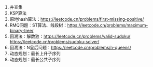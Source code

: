 1. 并查集
2. KSP算法
3. 原地hash算法：https://leetcode.cn/problems/first-missing-positive/
4. RMQ问题：ST算法、线段树：https://leetcode.cn/problems/maximum-binary-tree/
5. 回溯法：解数独：https://leetcode.cn/problems/valid-sudoku/ https://leetcode.cn/problems/sudoku-solver/
6. 回溯法：N皇后问题：https://leetcode.cn/problems/n-queens/
7. 动态规划：最长上升子序列
8. 动态规划：最长公共子序列
